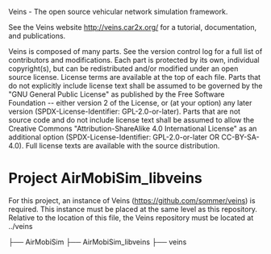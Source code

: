 
Veins - The open source vehicular network simulation framework.

See the Veins website <http://veins.car2x.org/> for a tutorial, documentation,
and publications.

Veins is composed of many parts. See the version control log for a full list of
contributors and modifications. Each part is protected by its own, individual
copyright(s), but can be redistributed and/or modified under an open source
license. License terms are available at the top of each file. Parts that do not
explicitly include license text shall be assumed to be governed by the "GNU
General Public License" as published by the Free Software Foundation -- either
version 2 of the License, or (at your option) any later version
(SPDX-License-Identifier: GPL-2.0-or-later). Parts that are not source code and
do not include license text shall be assumed to allow the Creative Commons
"Attribution-ShareAlike 4.0 International License" as an additional option
(SPDX-License-Identifier: GPL-2.0-or-later OR CC-BY-SA-4.0). Full license texts
are available with the source distribution.



# Project AirMobiSim_libveins 

For this project, an instance of Veins (https://github.com/sommer/veins) is required. This instance must be placed at the same level as this repository. Relative to the location of this file, the Veins repository must be located at ../veins

├── AirMobiSim
├── AirMobiSim_libveins
├── veins

